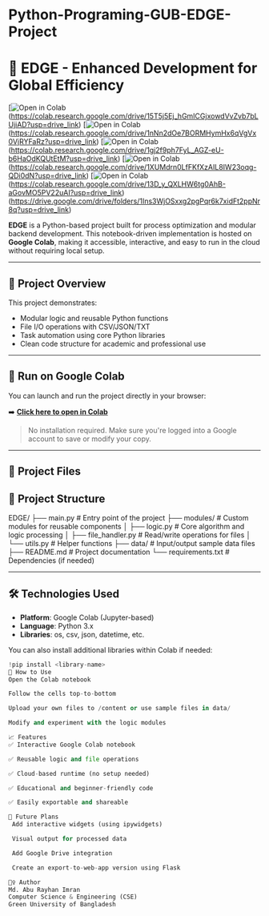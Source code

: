 # Python-Programing-GUB-EDGE-Project
# 🧠 EDGE - Enhanced Development for Global Efficiency

[![Open in Colab](https://colab.research.google.com/assets/colab-badge.svg)(https://colab.research.google.com/drive/15T5j5Ej_hGmICGjxowdVvZvb7bLUjiAD?usp=drive_link)
[![Open in Colab](https://colab.research.google.com/assets/colab-badge.svg)(https://colab.research.google.com/drive/1nNn2dOe7BORMHymHx6qVgVx0VjRYFaRz?usp=drive_link)
[![Open in Colab](https://colab.research.google.com/assets/colab-badge.svg)(https://colab.research.google.com/drive/1gj2f9ph7FyL_AGZ-eU-b6HaOdKQUtEtM?usp=drive_link)
[![Open in Colab](https://colab.research.google.com/assets/colab-badge.svg)(https://colab.research.google.com/drive/1XUMdrn0LfFKfXzAIL8IW23oqg-QDi0dN?usp=drive_link)
[![Open in Colab](https://colab.research.google.com/assets/colab-badge.svg)(https://colab.research.google.com/drive/13D_y_QXLHW6tg0AhB-aGovMO5PV22uAI?usp=drive_link)(https://drive.google.com/drive/folders/1Ins3WjOSxxg2pgPqr6k7xidFt2ppNr8q?usp=drive_link)

**EDGE** is a Python-based project built for process optimization and modular backend development. This notebook-driven implementation is hosted on **Google Colab**, making it accessible, interactive, and easy to run in the cloud without requiring local setup.

---

## 📌 Project Overview

This project demonstrates:
- Modular logic and reusable Python functions
- File I/O operations with CSV/JSON/TXT
- Task automation using core Python libraries
- Clean code structure for academic and professional use

---

## 🚀 Run on Google Colab

You can launch and run the project directly in your browser:

➡️ **[Click here to open in Colab](https://colab.research.google.com/github/your-username/EDGE/blob/main/EDGE.ipynb)**

> No installation required. Make sure you're logged into a Google account to save or modify your copy.

---

## 📁 Project Files

## 📁 Project Structure
EDGE/
├── main.py # Entry point of the project
├── modules/ # Custom modules for reusable components
│ ├── logic.py # Core algorithm and logic processing
│ ├── file_handler.py # Read/write operations for files
│ └── utils.py # Helper functions
├── data/ # Input/output sample data files
├── README.md # Project documentation
└── requirements.txt # Dependencies (if needed)

---

## 🛠 Technologies Used

- **Platform**: Google Colab (Jupyter-based)
- **Language**: Python 3.x
- **Libraries**: os, csv, json, datetime, etc.

You can also install additional libraries within Colab if needed:
```python
!pip install <library-name>
🔧 How to Use
Open the Colab notebook

Follow the cells top-to-bottom

Upload your own files to /content or use sample files in data/

Modify and experiment with the logic modules

📈 Features
✅ Interactive Google Colab notebook

✅ Reusable logic and file operations

✅ Cloud-based runtime (no setup needed)

✅ Educational and beginner-friendly code

✅ Easily exportable and shareable

🌱 Future Plans
 Add interactive widgets (using ipywidgets)

 Visual output for processed data

 Add Google Drive integration

 Create an export-to-web-app version using Flask

🙋‍♀️ Author
Md. Abu Rayhan Imran
Computer Science & Engineering (CSE)
Green University of Bangladesh
